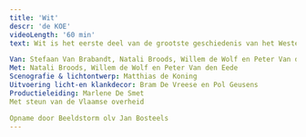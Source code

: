 ```yaml
---
title: 'Wit'
descr: 'de KOE'
videoLength: '60 min'
text: Wit is het eerste deel van de grootste geschiedenis van het Westen van de KOE. In Wit zoeken we, om te beginnen, naar een nieuwe onbevangenheid, proberen we terug te gaan naar het - voor ons in ieder geval toen nog - ideologieloze witte Westen van onze jeugd. We willen kijken óf en hoe lang we het volhouden: de vertelling zonder dubbele bodem, zonder politieke agenda of verborgen kunstjargon. Of we het überhaupt nog wel kunnen: Blanco.

Van: Stefaan Van Brabandt, Natali Broods, Willem de Wolf en Peter Van den Eede  
Met: Natali Broods, Willem de Wolf en Peter Van den Eede    
Scenografie & lichtontwerp: Matthias de Koning  
Uitvoering licht-en klankdecor: Bram De Vreese en Pol Geusens    
Productieleiding: Marlene De Smet  
Met steun van de Vlaamse overheid  

Opname door Beeldstorm olv Jan Bosteels
---
```

